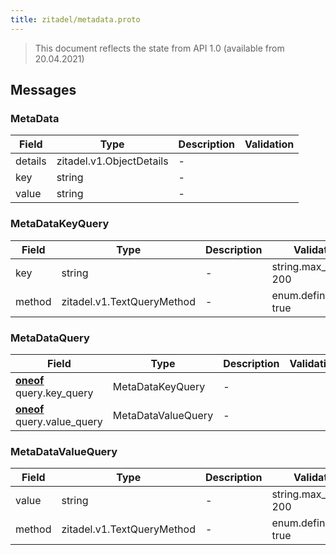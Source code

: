 ```yaml
---
title: zitadel/metadata.proto
---
```

> This document reflects the state from API 1.0 (available from 20.04.2021)




## Messages


### MetaData



| Field | Type | Description | Validation |
| ----- | ---- | ----------- | ----------- |
| details |  zitadel.v1.ObjectDetails | - |  |
| key |  string | - |  |
| value |  string | - |  |




### MetaDataKeyQuery



| Field | Type | Description | Validation |
| ----- | ---- | ----------- | ----------- |
| key |  string | - | string.max_len: 200<br />  |
| method |  zitadel.v1.TextQueryMethod | - | enum.defined_only: true<br />  |




### MetaDataQuery



| Field | Type | Description | Validation |
| ----- | ---- | ----------- | ----------- |
| [**oneof**](https://developers.google.com/protocol-buffers/docs/proto3#oneof) query.key_query |  MetaDataKeyQuery | - |  |
| [**oneof**](https://developers.google.com/protocol-buffers/docs/proto3#oneof) query.value_query |  MetaDataValueQuery | - |  |




### MetaDataValueQuery



| Field | Type | Description | Validation |
| ----- | ---- | ----------- | ----------- |
| value |  string | - | string.max_len: 200<br />  |
| method |  zitadel.v1.TextQueryMethod | - | enum.defined_only: true<br />  |






